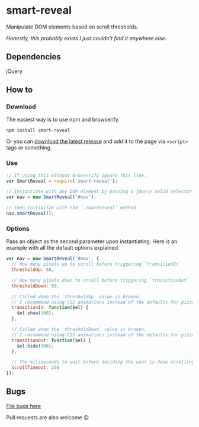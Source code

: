# smart-reveal

Manipulate DOM elements based on scroll thresholds.

*Honestly, this probably exists I just couldn't find it anywhere else.*

## Dependencies

jQuery

## How to

### Download

The easiest way is to use npm and browserify.

```
npm install smart-reveal
```

Or you can [download the latest release](https://github.com/LegitTalon/smart-reveal/releases)
and add it to the page via `<script>` tags or something.

### Use

```javascript
// If using this without Browserify ignore this line.
var SmartReveal = require('smart-reveal');

// Instantiate with any DOM element by passing a jQuery valid selector.
var nav = new SmartReveal('#nav');

// Then initialize with the `.smartReveal` method
nav.smartReveal();
```

### Options

Pass an object as the second parameter upon instantiating. Here is an example
with all the default options explained.

```javascript
var nav = new SmartReveal('#nav', {
  // How many pixels up to scroll before triggering `transitionIn`
  thresholdUp: 50,

  // How many pixels down to scroll before triggering `transitionOut`
  thresholdDown: 50,

  // Called when the `thresholdUp` value is broken.
  // I recommend using CSS animations instead of the defaults for pizzazz.
  transitionIn: function($el) {
    $el.show(300);
  },

  // Called when the `thresholdDown` value is broken.
  // I recommend using CSS animations instead of the defaults for pizzazz.
  transitionOut: function($el) {
    $el.hide(300);
  },

  // The miliseconds to wait before deciding the user is done scrolling.
  scrollTimeout: 250
});

```

## Bugs

[File bugs here](https://github.com/LegitTalon/smart-reveal/issues)

Pull requests are also welcome :wink:
